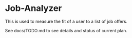 # Job-Analyzer
This is used to measure the fit of a user to a list of job offers.

See docs/TODO.md to see details and status of current plan.